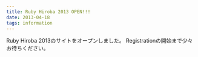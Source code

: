 ```yaml
---
title: Ruby Hiroba 2013 OPEN!!!
date: 2013-04-18
tags: information
---
```


Ruby Hiroba 2013のサイトをオープンしました。
Registrationの開始まで少々お待ちください。